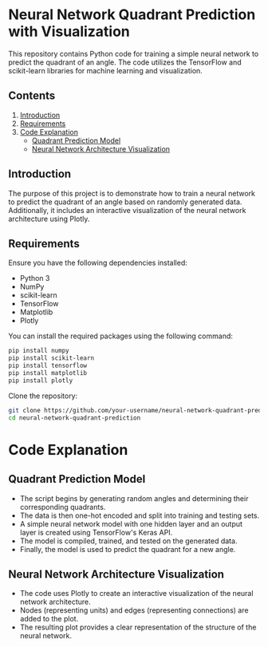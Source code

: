 # Neural Network Quadrant Prediction with Visualization

This repository contains Python code for training a simple neural network to predict the quadrant of an angle. The code utilizes the TensorFlow and scikit-learn libraries for machine learning and visualization.

## Contents

1. [Introduction](#introduction)
2. [Requirements](#requirements)
3. [Code Explanation](#code-explanation)
    - [Quadrant Prediction Model](#quadrant-prediction-model)
    - [Neural Network Architecture Visualization](#neural-network-architecture-visualization)

## Introduction

The purpose of this project is to demonstrate how to train a neural network to predict the quadrant of an angle based on randomly generated data. Additionally, it includes an interactive visualization of the neural network architecture using Plotly.

## Requirements

Ensure you have the following dependencies installed:

- Python 3
- NumPy
- scikit-learn
- TensorFlow
- Matplotlib
- Plotly

You can install the required packages using the following command:

```bash
pip install numpy
pip install scikit-learn
pip install tensorflow
pip install matplotlib
pip install plotly
```

Clone the repository:
```bash
git clone https://github.com/your-username/neural-network-quadrant-prediction.git
cd neural-network-quadrant-prediction
```

# Code Explanation
## Quadrant Prediction Model

- The script begins by generating random angles and determining their corresponding quadrants.
- The data is then one-hot encoded and split into training and testing sets.
- A simple neural network model with one hidden layer and an output layer is created using TensorFlow's Keras API.
- The model is compiled, trained, and tested on the generated data.
- Finally, the model is used to predict the quadrant for a new angle.

## Neural Network Architecture Visualization
- The code uses Plotly to create an interactive visualization of the neural network architecture.
- Nodes (representing units) and edges (representing connections) are added to the plot.
- The resulting plot provides a clear representation of the structure of the neural network.
